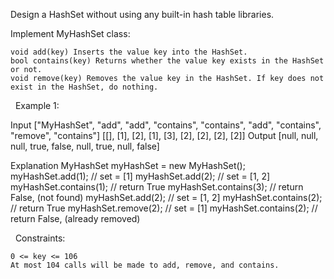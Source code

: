 Design a HashSet without using any built-in hash table libraries.

Implement MyHashSet class:


	void add(key) Inserts the value key into the HashSet.
	bool contains(key) Returns whether the value key exists in the HashSet or not.
	void remove(key) Removes the value key in the HashSet. If key does not exist in the HashSet, do nothing.


 
Example 1:

Input
["MyHashSet", "add", "add", "contains", "contains", "add", "contains", "remove", "contains"]
[[], [1], [2], [1], [3], [2], [2], [2], [2]]
Output
[null, null, null, true, false, null, true, null, false]

Explanation
MyHashSet myHashSet = new MyHashSet();
myHashSet.add(1);      // set = [1]
myHashSet.add(2);      // set = [1, 2]
myHashSet.contains(1); // return True
myHashSet.contains(3); // return False, (not found)
myHashSet.add(2);      // set = [1, 2]
myHashSet.contains(2); // return True
myHashSet.remove(2);   // set = [1]
myHashSet.contains(2); // return False, (already removed)

 
Constraints:


	0 <= key <= 106
	At most 104 calls will be made to add, remove, and contains.


